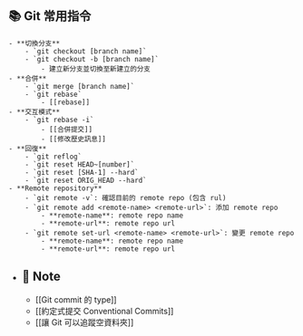 ## 📚 Git 常用指令
	- **切換分支**
		- `git checkout [branch name]`
		- `git checkout -b [branch name]`
			- 建立新分支並切換至新建立的分支
	- **合併**
		- `git merge [branch name]`
		- `git rebase`
			- [[rebase]]
	- **交互模式**
		- `git rebase -i`
			- [[合併提交]]
			- [[修改歷史訊息]]
	- **回復**
		- `git reflog`
		- `git reset HEAD~[number]`
		- `git reset [SHA-1] --hard`
		- `git reset ORIG_HEAD --hard`
	- **Remote repository**
		- `git remote -v`: 確認目前的 remote repo (包含 rul)
		- `git remote add <remote-name> <remote-url>`: 添加 remote repo
			- **remote-name**: remote repo name
			- **remote-url**: remote repo url
		- `git remote set-url <remote-name> <remote-url>`: 變更 remote repo
			- **remote-name**: remote repo name
			- **remote-url**: remote repo url
- ## 📓 Note
	- [[Git commit 的 type]]
	- [[約定式提交 Conventional Commits]]
	- [[讓 Git 可以追蹤空資料夾]]